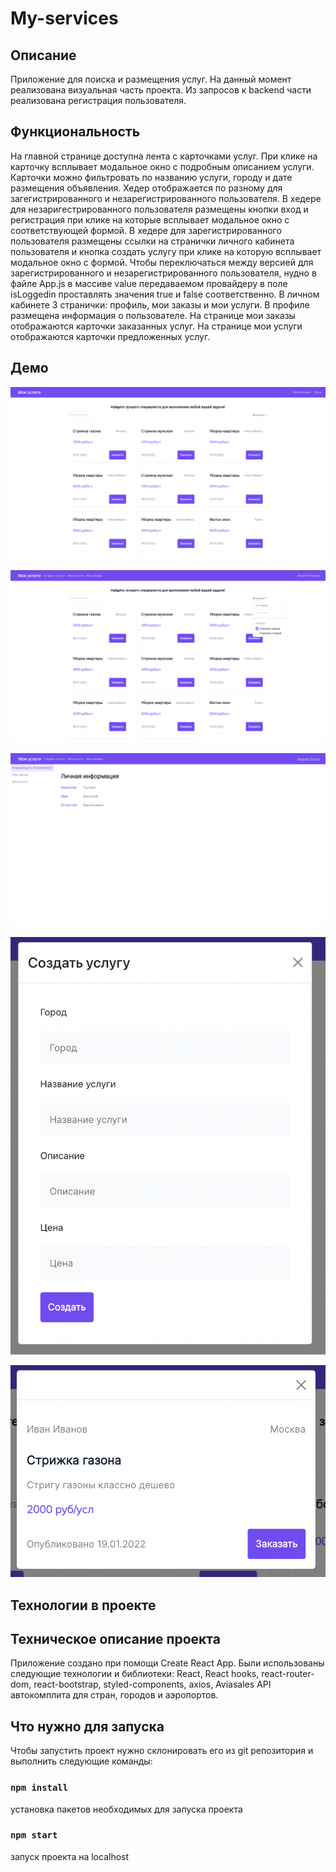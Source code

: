 # My-services

## Описание

Приложение для поиска и размещения услуг. На данный момент реализована визуальная часть проекта. Из запросов к backend части реализована регистрация пользователя. 

## Функциональность

На главной странице доступна лента с карточками услуг. При клике на карточку всплывает модальное окно с подробным описанием услуги. Карточки можно фильтровать по названию услуги, городу и дате размещения объявления. Хедер отображается по разному для загегистрированного и незарегистрированного пользователя. В хедере для незаригестрированного пользователя размещены кнопки вход и регистрация при клике на которые всплывает модальное окно с соответствующей формой. В хедере для зарегистрированного пользователя размещены ссылки на странички личного кабинета пользователя и кнопка создать услугу при клике на которую всплывает модальное окно с формой. Чтобы переключаться между версией для зарегистрированного и незарегистрированного пользователя, нудно в файле App.js в массиве value передаваемом провайдеру в поле isLoggedin проставлять значения true и false соответственно. В личном кабинете 3 странички: профиль, мои заказы и мои услуги. В профиле размещена информация о пользователе. На странице мои заказы отображаются карточки заказанных услуг. На странице мои услуги отображаются карточки предложенных услуг. 

## Демо

![](https://github.com/vtrefilova/my-services/blob/master/ScreenShots/%D0%A1%D0%BD%D0%B8%D0%BC%D0%BE%D0%BA%20%D1%8D%D0%BA%D1%80%D0%B0%D0%BD%D0%B0%202022-07-21%20%D0%B2%2016.47.11.png)

![](https://github.com/vtrefilova/my-services/blob/master/ScreenShots/%D0%A1%D0%BD%D0%B8%D0%BC%D0%BE%D0%BA%20%D1%8D%D0%BA%D1%80%D0%B0%D0%BD%D0%B0%202022-07-21%20%D0%B2%2016.45.59.png)

![](https://github.com/vtrefilova/my-services/blob/master/ScreenShots/%D0%A1%D0%BD%D0%B8%D0%BC%D0%BE%D0%BA%20%D1%8D%D0%BA%D1%80%D0%B0%D0%BD%D0%B0%202022-07-21%20%D0%B2%2016.47.40.png)

![](https://github.com/vtrefilova/my-services/blob/master/ScreenShots/%D0%A1%D0%BD%D0%B8%D0%BC%D0%BE%D0%BA%20%D1%8D%D0%BA%D1%80%D0%B0%D0%BD%D0%B0%202022-07-21%20%D0%B2%2016.47.58.png)

![](https://github.com/vtrefilova/my-services/blob/master/ScreenShots/%D0%A1%D0%BD%D0%B8%D0%BC%D0%BE%D0%BA%20%D1%8D%D0%BA%D1%80%D0%B0%D0%BD%D0%B0%202022-07-21%20%D0%B2%2016.48.15.png)

## Технологии в проекте

## Техническое описание проекта

Приложение создано при помощи Create React App. Были использованы следующие технологии и библиотеки: React, React hooks, react-router-dom, react-bootstrap, styled-components, axios, Aviasales API автокомплита для стран, городов и аэропортов.

## Что нужно для запуска

Чтобы запустить проект нужно склонировать его из git репозитория и выполнить следующие команды:

### `npm install`

установка пакетов необходимых для запуска проекта

### `npm start`

запуск проекта на localhost
